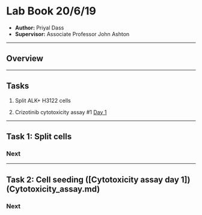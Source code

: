 # Lab Book 20/6/19
- **Author:** Priyal Dass
- **Supervisor:** Associate Professor John Ashton
------------------------------------------------------------------
## Overview

------------------------------------------------------------------
## Tasks

1. Split ALK+ H3122 cells


2. Crizotinib cytotoxicity assay #1 [Day 1](Cytotoxicity_assay.md)

------------------------------------------------------------------
## Task 1: Split cells

### Next
------------------------------------------------------------------
## Task 2: Cell seeding ([Cytotoxicity assay day 1])(Cytotoxicity_assay.md)

### Next
